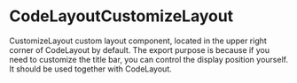 # CodeLayoutCustomizeLayout

CustomizeLayout custom layout component, located in the upper right corner of CodeLayout by default. The export purpose is because if you need to customize the title bar, you can control the display position yourself. It should be used together with CodeLayout.
